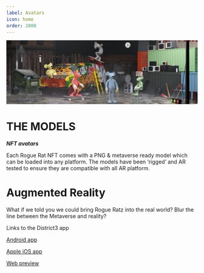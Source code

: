 ```yaml
---
label: Avatars
icon: home
order: 2000
---
```


![](../static/banner2.png)

# THE MODELS

***NFT avatars***

Each Rogue Rat NFT comes with a PNG & metaverse ready model which can be loaded into any platform. The models have been ‘rigged’ and AR tested to ensure they are compatible with all AR platform.

# Augmented Reality

What if we told you we could bring Rogue Ratz into the real world? Blur the line between the Metaverse and reality?

Links to the District3 app

[Android app](https://play.google.com/store/apps/details?id=com.district3.arviewer)

[Apple iOS app](https://apps.apple.com/app/id1606714182?platform=iphone)

[Web preview](https://district3.io/preview/)
